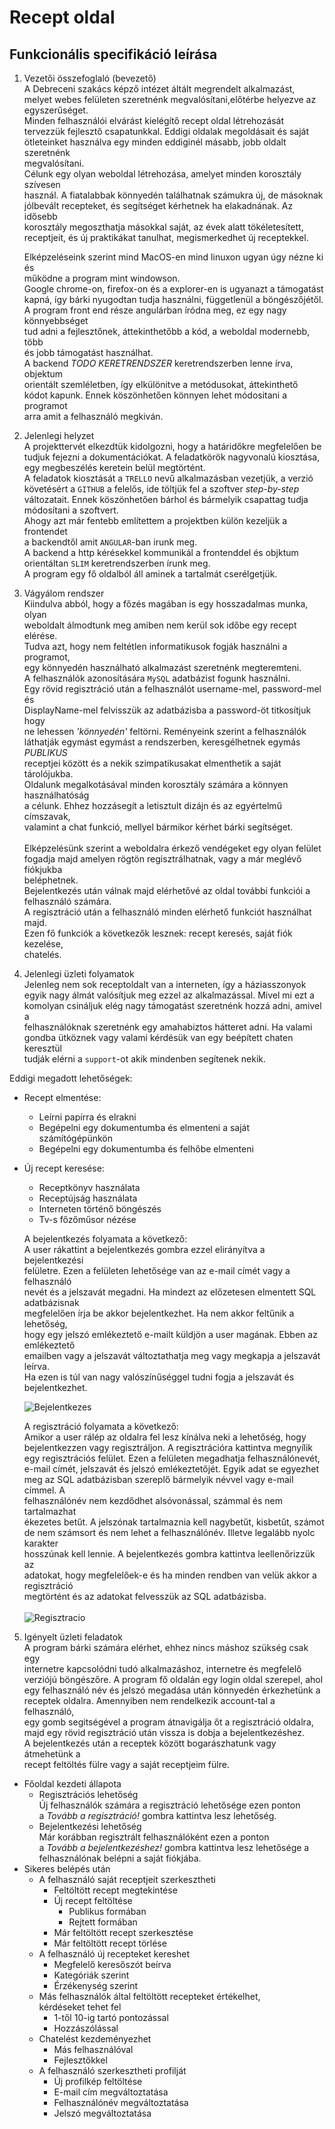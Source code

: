 # Recept oldal

Funkcionális specifikáció leírása
---

1. Vezetői összefoglaló (bevezető) </br>
   A Debreceni szakács képző intézet áltált megrendelt alkalmazást, <br/>
   melyet webes felületen szeretnénk megvalósítani,előtérbe helyezve az </br>
   egyszerűséget.</br>
   Minden felhasználói elvárást kielégítő recept oldal létrehozását </br>
   tervezzük fejlesztő csapatunkkal. Eddigi oldalak megoldásait és saját </br>
   ötleteinket használva egy minden eddiginél másabb, jobb oldalt szeretnénk</br>
   megvalósítani. <br/>
   Célunk egy olyan weboldal létrehozása, amelyet minden korosztály szívesen </br>
   használ. A fiatalabbak könnyedén találhatnak számukra új, de másoknak </br>
   jólbevált recepteket, és segítséget kérhetnek ha elakadnának. Az idősebb </br>
   korosztály megoszthatja másokkal saját, az évek alatt tökéletesített, </br>
   receptjeit, és új praktikákat tanulhat, megismerkedhet új receptekkel.</br>

   Elképzeléseink szerint mind MacOS-en mind linuxon ugyan úgy nézne ki és</br>
   működne a program mint windowson.</br>
   Google chrome-on, firefox-on és a explorer-en is ugyanazt a támogatást </br>
   kapná, így bárki nyugodtan tudja használni, függetlenül a böngészőjétől.</br>
   A program front end része angulárban íródna meg, ez egy nagy könnyebbséget</br>
   tud adni a fejlesztőnek, áttekinthetőbb a kód, a weboldal modernebb, több </br>
   és jobb támogatást használhat.</br>
   A backend *TODO KERETRENDSZER* keretrendszerben lenne írva, objektum</br>
   orientált szemléletben, így elkülönitve a metódusokat, áttekinthető</br>
   kódot kapunk. Ennek köszönhetően könnyen lehet módositani a programot</br>
   arra amit a felhasználó megkiván.</br>
    
2. Jelenlegi helyzet<br/>
   A projekttervét elkezdtük kidolgozni, hogy a határidőkre megfelelően be<br/>
   tudjuk fejezni a dokumentációkat. A feladatkörök nagyvonalú kiosztása, <br/>
   egy megbeszélés keretein belül megtörtént. <br/>
   A feladatok kiosztását a `TRELLO` nevű alkalmazásban vezetjük, a verzió <br/>
   követésért a `GITHUB` a felelős, ide töltjük fel a szoftver _step-by-step_ <br/>
   változatait. Ennek köszönhetően bárhol és bármelyik csapattag tudja <br/>
   módosítani a szoftvert.<br/>
   Ahogy azt már fentebb említettem a projektben külön kezeljük a frontendet<br/>
   a backendtől amit `ANGULAR`-ban irunk meg. <br/>
   A backend a http kérésekkel kommunikál a frontenddel és objktum<br/>
   orientáltan `SLIM` keretrendszerben írunk meg.<br/>
   A program egy fő oldalból áll aminek a tartalmát cserélgetjük.<br/>

3. Vágyálom rendszer <br/>
   Kiindulva abból, hogy a főzés magában is egy hosszadalmas munka, olyan <br/>
   weboldalt álmodtunk meg amiben nem kerül sok időbe egy recept elérése. <br/>
   Tudva azt, hogy nem feltétlen informatikusok fogják használni a programot, <br/>
   egy könnyedén használható alkalmazást szeretnénk megteremteni. <br/>
   A felhasználók azonosítására `MySQL` adatbázist fogunk használni. <br/>
   Egy rövid regisztráció után a felhasználót username-mel, password-mel és <br/>
   DisplayName-mel felvisszük az adatbázisba a password-öt titkosítjuk hogy <br/>
   ne lehessen _'könnyedén'_ feltörni. Reményeink szerint a felhasználók <br/>
   láthatják egymást egymást a rendszerben, keresgélhetnek egymás *PUBLIKUS* <br/>
   receptjei között és a nekik szimpatikusakat elmenthetik a saját tárolójukba.<br/>
   Oldalunk megalkotásával minden korosztály számára a könnyen használhatóság<br/>
   a célunk. Ehhez hozzásegít a letisztult dizájn és az egyértelmű címszavak, </br>
   valamint a chat funkció, mellyel bármikor kérhet bárki segítséget. </br>
   </br>Elképzelésünk szerint a weboldalra érkező vendégeket egy olyan felület<br/>
   fogadja majd amelyen rögtön regisztrálhatnak, vagy a már meglévő fiókjukba </br>
   beléphetnek.<br/>
   Bejelentkezés után válnak majd elérhetővé az oldal további funkciói a  </br>
   felhasználó számára. <br/>
   A regisztráció után a felhasználó minden elérhető funkciót használhat majd.<br/>
   Ezen fő funkciók a következők lesznek: recept keresés, saját fiók kezelése, </br>
   chatelés. <br/>

4. Jelenlegi üzleti folyamatok<br/>
   Jelenleg nem sok receptoldalt van a interneten, így a háziasszonyok <br/>
   egyik nagy álmát valósítjuk meg ezzel az alkalmazással. Mivel mi ezt a <br/>
   komolyan csináljuk elég nagy támogatást szeretnénk hozzá adni, amivel a <br/>
   felhasználóknak szeretnénk egy amahabiztos hátteret adni. Ha valami <br/>
   gondba ütköznek vagy valami kérdésük van egy beépített chaten keresztül <br/>
   tudják elérni a `support`-ot akik mindenben segítenek nekik. <br/>

  Eddigi megadott lehetőségek: <br/>
  * Recept elmentése:
    * Leírni papírra és elrakni
    * Begépelni egy dokumentumba és elmenteni a saját <br/>
      számítógépünkön
    * Begépelni egy dokumentumba és felhőbe elmenteni
  * Új recept keresése:
    * Receptkönyv használata
    * Receptújság használata
    * Interneten történő böngészés
    * Tv-s főzőműsor nézése

	
	A bejelentkezés folyamata a következő:<br/>
	A user rákattint a bejelentkezés gombra ezzel elirányítva a bejelentkezési<br/>
	felületre. Ezen a felületen lehetősége van az e-mail címét vagy a felhasználó<br/>
	nevét és a jelszavát megadni. Ha mindezt az előzetesen elmentett SQL adatbázisnak <br/>
	megfelelően írja be akkor bejelentkezhet. Ha nem akkor feltűnik a lehetőség, <br/>
	hogy egy jelszó emlékeztető e-mailt küldjön a user magának. Ebben az emlékeztető <br/>
	emailben vagy a jelszavát változtathatja meg vagy megkapja a jelszavát leírva. <br/>
	Ha ezen is túl van nagy valószínűséggel tudni fogja a jelszavát és bejelentkezhet.<br/>
	
	
	
	![Bejelentkezes](https://github.com/Vamosz/UNIDEB_2019_1_1_A-Csoda-Csapat/blob/master/Dokumentaciok/Folyamat_abrak/bejelentkezes.PNG)<br/>

	
	A regisztráció folyamata a következő: <br/>
	Amikor a user rálép az oldalra fel lesz kínálva neki a lehetőség, hogy <br/>
	bejelentkezzen vagy regisztráljon. A regisztrációra kattintva megnyílik<br/>
	egy regisztrációs felület. Ezen a felületen megadhatja felhasználónevét,<br/>
	e-mail címét, jelszavát és jelszó emlékeztetőjét. Egyik adat se egyezhet<br/>
	meg az SQL adatbázisban szereplő bármelyik névvel vagy e-mail címmel. A <br/>
	felhasználónév nem kezdődhet alsóvonással, számmal és nem tartalmazhat <br/>
	ékezetes betűt. A jelszónak tartalmaznia kell nagybetűt, kisbetűt, számot <br/>
	de nem számsort és nem lehet a felhasználónév. Illetve legalább nyolc karakter<br/>
	hosszúnak kell lennie. A bejelentkezés gombra kattintva leellenőrizzük az <br/>
	adatokat, hogy megfelelőek-e és ha minden rendben van velük akkor a regisztráció <br/>
	megtörtént és az adatokat felvesszük az SQL adatbázisba.<br/>
	<br/>
	![Regisztracio](https://github.com/Vamosz/UNIDEB_2019_1_1_A-Csoda-Csapat/blob/master/Dokumentaciok/Folyamat_abrak/reg_log.PNG)<br/>

5. Igényelt üzleti feladatok <br/>
   A program bárki számára elérhet, ehhez nincs máshoz szükség csak egy <br/>
   internetre kapcsolódni tudó alkalmazáshoz, internetre és megfelelő <br/>
   verziójú böngészőre. A program fő oldalán egy login oldal szerepel, ahol<br/>
   egy felhasználó név és jelszó megadása után könnyedén érkezhetünk a <br/>
   receptek oldalra. Amennyiben nem rendelkezik account-tal a felhasználó, <br/>
   egy gomb segitségével a program átnavigálja őt a regisztráció oldalra, <br/>
   majd egy rövid regisztráció után vissza is dobja a bejelentkezéshez. <br/>
   A bejelentkezés után a receptek között bogarászhatunk vagy átmehetünk a<br/>
   recept feltöltés fülre vagy a saját receptjeim fülre.<br/>

  * Főoldal kezdeti állapota 
     * Regisztrációs lehetőség<br/>
       Új felhasználók számára a regisztráció lehetősége ezen ponton <br/>
       a _Tovább a regisztráció!_ gombra kattintva lesz lehetőség.
     * Bejelentkezési lehetőség <br/>
       Már korábban regisztrált felhasználóként ezen a ponton <br/>
       a _Tovább a bejelentkezéshez!_ gombra kattintva lesz lehetősége a <br/>
       felhasználónak belépni a saját fiókjába.
  * Sikeres belépés után 
     * A felhasználó saját receptjeit szerkesztheti
        * Feltöltött recept megtekintése
        * Új recept feltöltése
           * Publikus formában
           * Rejtett formában
        * Már feltöltött recept szerkesztése
        * Már feltöltött recept törlése
     * A felhasználó új recepteket kereshet
        * Megfelelő keresőszót beírva
        * Kategóriák szerint
        * Érzékenység szerint
     * Más felhasználók által feltöltött recepteket értékelhet, <br/>
       kérdéseket tehet fel
        * 1-től 10-ig tartó pontozással
        * Hozzászólással
     * Chatelést kezdeményezhet
        * Más felhasználóval
        * Fejlesztőkkel
     * A felhasználó szerkesztheti profilját
        * Új profilkép feltöltése
        * E-mail cím megváltoztatása
        * Felhasználónév megváltoztatása
        * Jelszó megváltoztatása

